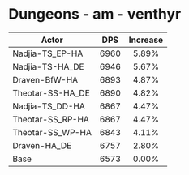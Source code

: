 # Dungeons - am - venthyr
| Actor | DPS | Increase |
|---|:---:|:---:|
|Nadjia-TS_EP-HA|6960|5.89%|
|Nadjia-TS-HA_DE|6946|5.67%|
|Draven-BfW-HA|6893|4.87%|
|Theotar-SS-HA_DE|6890|4.82%|
|Nadjia-TS_DD-HA|6867|4.47%|
|Theotar-SS_RP-HA|6867|4.47%|
|Theotar-SS_WP-HA|6843|4.11%|
|Draven-HA_DE|6757|2.80%|
|Base|6573|0.00%|
